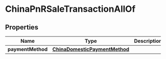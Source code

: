 

# ChinaPnRSaleTransactionAllOf

## Properties

Name | Type | Description | Notes
------------ | ------------- | ------------- | -------------
**paymentMethod** | [**ChinaDomesticPaymentMethod**](ChinaDomesticPaymentMethod.md) |  | 



